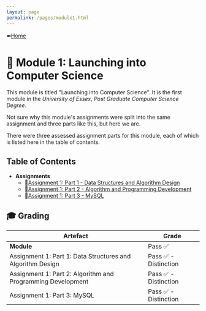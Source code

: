```yaml
---
layout: page
permalink: /pages/module1.html
---
```


⬅️[Home](/index.html)

# 🔬 Module 1: Launching into Computer Science

This module is titled "Launching into Computer Science". It is the first module in the _University of Essex, Post Graduate Computer Science Degree_.

Not sure why this module's assignments were split into the same assignment and three parts like this, but here we are.

There were three assessed assignment parts for this module, each of which is listed here in the table of contents.

## Table of Contents

- **Assignments**
    - 📃[Assignment 1: Part 1 - Data Structures and Algorithm Design](/pages/module1/assignment1/part1/m1a1p1.html)
    - 📃[Assignment 1: Part 2 - Algorithm and Programming Development](/pages/module1/assignment1/part2/m1a1p2.html)
    - 📃[Assignment 1: Part 3 - MySQL](/pages/module1/assignment1/part3/m1a1p3.html)

## 🎓 Grading

| Artefact                                                    | Grade                |
| ----------------------------------------------------------- | -------------------- |
| **Module** | Pass ✅ |
| Assignment 1: Part 1: Data Structures and Algorithm Design  | Pass ✅ - Distinction |
| Assignment 1: Part 2: Algorithm and Programming Development | Pass ✅ - Distinction |
| Assignment 1: Part 3: MySQL                                 | Pass ✅ - Distinction |
